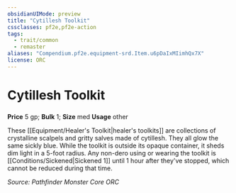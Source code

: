 ```yaml
---
obsidianUIMode: preview
title: "Cytillesh Toolkit"
cssclasses: pf2e,pf2e-action
tags:
  - trait/common
  - remaster
aliases: "Compendium.pf2e.equipment-srd.Item.u6pDaIxMIimhQx7X"
license: ORC
---
```

# Cytillesh Toolkit

### 


**Price** 5 gp; 
**Bulk** 1; **Size** med
**Usage** other

These [[Equipment/Healer's Toolkit|healer's toolkits]] are collections of crystalline scalpels and gritty salves made of cytillesh. They all glow the same sickly blue. While the toolkit is outside its opaque container, it sheds dim light in a 5-foot radius. Any non-dero using or wearing the toolkit is [[Conditions/Sickened|Sickened 1]] until 1 hour after they've stopped, which cannot be reduced during that time.

*Source: Pathfinder Monster Core*
*ORC*